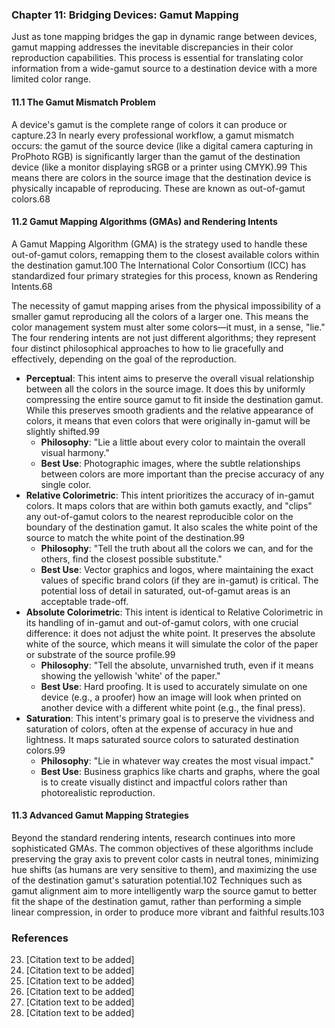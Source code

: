 ### Chapter 11: Bridging Devices: Gamut Mapping
Just as tone mapping bridges the gap in dynamic range between devices, gamut mapping addresses the inevitable discrepancies in their color reproduction capabilities. This process is essential for translating color information from a wide-gamut source to a destination device with a more limited color range.

#### 11.1 The Gamut Mismatch Problem
A device's gamut is the complete range of colors it can produce or capture.23 In nearly every professional workflow, a gamut mismatch occurs: the gamut of the source device (like a digital camera capturing in ProPhoto RGB) is significantly larger than the gamut of the destination device (like a monitor displaying sRGB or a printer using CMYK).99 This means there are colors in the source image that the destination device is physically incapable of reproducing. These are known as out-of-gamut colors.68

#### 11.2 Gamut Mapping Algorithms (GMAs) and Rendering Intents
A Gamut Mapping Algorithm (GMA) is the strategy used to handle these out-of-gamut colors, remapping them to the closest available colors within the destination gamut.100 The International Color Consortium (ICC) has standardized four primary strategies for this process, known as Rendering Intents.68

The necessity of gamut mapping arises from the physical impossibility of a smaller gamut reproducing all the colors of a larger one. This means the color management system must alter some colors—it must, in a sense, "lie." The four rendering intents are not just different algorithms; they represent four distinct philosophical approaches to how to lie gracefully and effectively, depending on the goal of the reproduction.

*   **Perceptual**: This intent aims to preserve the overall visual relationship between all the colors in the source image. It does this by uniformly compressing the entire source gamut to fit inside the destination gamut. While this preserves smooth gradients and the relative appearance of colors, it means that even colors that were originally in-gamut will be slightly shifted.99
    *   **Philosophy**: "Lie a little about every color to maintain the overall visual harmony."
    *   **Best Use**: Photographic images, where the subtle relationships between colors are more important than the precise accuracy of any single color.
*   **Relative Colorimetric**: This intent prioritizes the accuracy of in-gamut colors. It maps colors that are within both gamuts exactly, and "clips" any out-of-gamut colors to the nearest reproducible color on the boundary of the destination gamut. It also scales the white point of the source to match the white point of the destination.99
    *   **Philosophy**: "Tell the truth about all the colors we can, and for the others, find the closest possible substitute."
    *   **Best Use**: Vector graphics and logos, where maintaining the exact values of specific brand colors (if they are in-gamut) is critical. The potential loss of detail in saturated, out-of-gamut areas is an acceptable trade-off.
*   **Absolute Colorimetric**: This intent is identical to Relative Colorimetric in its handling of in-gamut and out-of-gamut colors, with one crucial difference: it does not adjust the white point. It preserves the absolute white of the source, which means it will simulate the color of the paper or substrate of the source profile.99
    *   **Philosophy**: "Tell the absolute, unvarnished truth, even if it means showing the yellowish 'white' of the paper."
    *   **Best Use**: Hard proofing. It is used to accurately simulate on one device (e.g., a proofer) how an image will look when printed on another device with a different white point (e.g., the final press).
*   **Saturation**: This intent's primary goal is to preserve the vividness and saturation of colors, often at the expense of accuracy in hue and lightness. It maps saturated source colors to saturated destination colors.99
    *   **Philosophy**: "Lie in whatever way creates the most visual impact."
    *   **Best Use**: Business graphics like charts and graphs, where the goal is to create visually distinct and impactful colors rather than photorealistic reproduction.

#### 11.3 Advanced Gamut Mapping Strategies
Beyond the standard rendering intents, research continues into more sophisticated GMAs. The common objectives of these algorithms include preserving the gray axis to prevent color casts in neutral tones, minimizing hue shifts (as humans are very sensitive to them), and maximizing the use of the destination gamut's saturation potential.102 Techniques such as gamut alignment aim to more intelligently warp the source gamut to better fit the shape of the destination gamut, rather than performing a simple linear compression, in order to produce more vibrant and faithful results.103

### References
23. [Citation text to be added]
68. [Citation text to be added]
99. [Citation text to be added]
100. [Citation text to be added]
102. [Citation text to be added]
103. [Citation text to be added]
